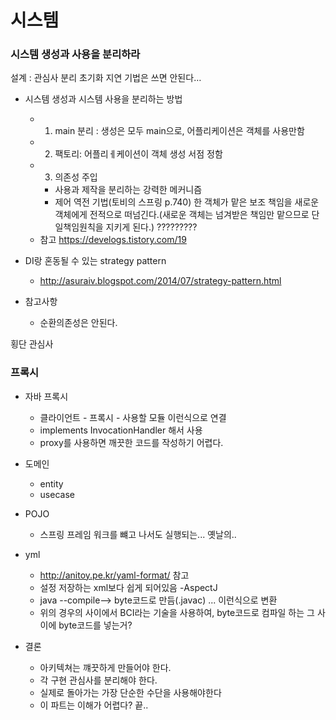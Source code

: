 # 시스템

### 시스템 생성과 사용을 분리하라

설계 : 관심사 분리
초기화 지연 기법은 쓰면 안된다…

- 시스템 생성과 시스템 사용을 분리하는 방법
  - 1. main 분리 : 생성은 모두 main으로, 어플리케이션은 객체를 사용만함
  - 2. 팩토리: 어플리ㅔ케이션이 객체 생성 서점 정함
  - 3. 의존성 주입
    - 사용과 제작을 분리하는 강력한 메커니즘
    - 제어 역전 기법(토비의 스프링 p.740) 한 객체가 맡은 보조 책임을 새로운 객체에게 전적으로 떠넘긴다.(새로운 객체는 넘겨받은 책임만 맡으므로 단일책임원칙을 지키게 된다.) ?????????
  - 참고 https://develogs.tistory.com/19

- DI랑 혼동될 수 있는 strategy pattern
  - http://asuraiv.blogspot.com/2014/07/strategy-pattern.html

- 참고사항
  - 순환의존성은 안된다.
  
횡단 관심사

### 프록시
- 자바 프록시 
  - 클라이언트 - 프록시 - 사용할 모듈 이런식으로 연결
  - implements InvocationHandler 해서 사용
  - proxy를 사용하면 깨끗한 코드를 작성하기 어렵다.
  
- 도메인
  - entity
  - usecase
- POJO
  - 스프링 프레임 워크를 뺴고 나서도 실행되는... 옛날의..
- yml
  - http://anitoy.pe.kr/yaml-format/ 참고
  - 설정 저장하는 xml보다 쉽게 되어있음
-AspectJ
  - java --compile--> byte코드로 만듬(.javac) ... 이런식으로 변환
  - 위의 경우의 사이에서 BCI라는 기술을 사용하여, byte코드로 컴파일 하는 그 사이에 byte코드를 넣는거?

- 결론
  - 아키텍쳐는 꺠끗하게 만들어야 한다. 
  - 각 구현 관심사를 분리해야 한다.
  - 실제로 돌아가는 가장 단순한 수단을 사용해야한다
  - 이 파트는 이해가 어렵다? 끝..
